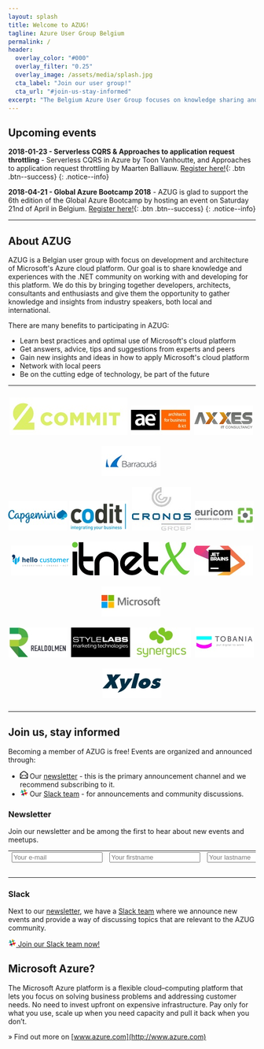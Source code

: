 ```yaml
---
layout: splash
title: Welcome to AZUG!
tagline: Azure User Group Belgium
permalink: /
header:
  overlay_color: "#000"
  overlay_filter: "0.25"
  overlay_image: /assets/media/splash.jpg
  cta_label: "Join our user group!"
  cta_url: "#join-us-stay-informed"
excerpt: "The Belgium Azure User Group focuses on knowledge sharing and networking around development and architecture of Microsoft’s Azure cloud platform."
---
```


## Upcoming events

**2018-01-23 - Serverless CQRS & Approaches to application request throttling** - Serverless CQRS in Azure by Toon Vanhoutte, and Approaches to application request throttling by Maarten Balliauw. [Register here!](/events/2018-01-23---serverless-cqrs-approaches-to-application-request-throttling){: .btn .btn--success}
{: .notice--info}

**2018-04-21 - Global Azure Bootcamp 2018** - AZUG is glad to support the 6th edition of the Global Azure Bootcamp by hosting an event on Saturday 21nd of April in Belgium. [Register here!](/events/2018-04-21---global-azure-bootcamp){: .btn .btn--success}
{: .notice--info}

<hr />

## About AZUG

AZUG is a Belgian user group with focus on development and architecture of Microsoft's Azure cloud platform. Our goal is to share knowledge and experiences with the .NET community on working with and developing for this platform. We do this by bringing together developers, architects, consultants and enthusiasts and give them the opportunity to gather knowledge and insights from industry speakers, both local and international.

There are many benefits to participating in AZUG:

* Learn best practices and optimal use of Microsoft's cloud platform
* Get answers, advice, tips and suggestions from experts and peers
* Gain new insights and ideas in how to apply Microsoft's cloud platform
* Network with local peers
* Be on the cutting edge of technology, be part of the future

<hr />

<p style="text-align: center;">
<a href="https://www.2commit.be/"><img alt="" src="/assets/media/sponsors/logo-2commit.jpg" class="sponsor-gold" vspace="10" /></a>&nbsp;
<a href="http://www.ae.be"><img alt="" src="/assets/media/sponsors/logo-ae.jpg" class="sponsor-gold" vspace="10" /></a>&nbsp;
<a href="http://www.axxes.com"><img alt="" src="/assets/media/sponsors/logo-axxes.png" class="sponsor-gold" vspace="10" /></a>&nbsp;
<a href="http://www.barracuda.com"><img alt="" src="/assets/media/sponsors/logo-barracuda.jpg" class="sponsor-gold" vspace="10" /></a>&nbsp;
<br />
<a href="https://www.be.capgemini.com/"><img alt="" src="/assets/media/sponsors/logo-capgemini.jpg" class="sponsor-gold" vspace="10" /></a>
<a href="http://www.codit.be"><img alt="" src="/assets/media/sponsors/logo-codit.jpg" class="sponsor-gold" vspace="10" /></a>&nbsp;
<a href="http://www.cronos.be"><img alt="" src="/assets/media/sponsors/logo-cronos.jpg" class="sponsor-gold" vspace="10" /></a>&nbsp;
<a href="http://www.euri.com"><img alt="" src="/assets/media/sponsors/logo-euricom.jpg" class="sponsor-gold" vspace="10" /></a>&nbsp;
<br />
<a href="https://www.hellocustomer.com/"><img alt="" src="/assets/media/sponsors/logo-hello-customer.png" class="sponsor-gold" vspace="10" /></a>
<a href="http://itnetx.ch/"><img alt="" src="/assets/media/sponsors/logo-itnetx.jpg" class="sponsor-gold" vspace="10" /></a>&nbsp;
<a href="http://www.jetbrains.com"><img alt="" src="/assets/media/sponsors/logo-jetbrains.jpg" class="sponsor-gold" vspace="10" /></a>
<a href="http://www.microsoft.be"><img alt="" src="/assets/media/sponsors/logo-microsoft.jpg" class="sponsor-gold" vspace="10" /></a>&nbsp;
<br />
<a href="http://www.realdolmen.com"><img alt="" src="/assets/media/sponsors/logo-realdolmen.jpg" class="sponsor-gold" vspace="10" /></a>&nbsp;
<a href="http://www.stylelabs.com/"><img alt="" src="/assets/media/sponsors/logo-stylelabs.jpg" class="sponsor-gold" vspace="10" /></a>
<a href="http://www.synergics.be"><img alt="" src="/assets/media/sponsors/logo-synergics.jpg" class="sponsor-gold" vspace="10" /></a>&nbsp;
<a href="http://www.tobania.be/"><img alt="" src="/assets/media/sponsors/logo-tobania.jpg" class="sponsor-gold" vspace="10" /></a>&nbsp;
<br />
<a href="http://www.xylos.be"><img alt="" src="/assets/media/sponsors/logo-xylos.jpg" class="sponsor-gold" vspace="10" /></a>
</p>

<hr />

## Join us, stay informed

Becoming a member of AZUG is free! Events are organized and announced through:

* <img src="assets/media/icon-email.png" width="16" height="16" /> Our [newsletter](#newsletter) - this is the primary announcement channel and we recommend subscribing to it.
* <img src="assets/media/icon-slack.png" width="16" height="16" /> Our [Slack team](#slack) - for announcements and community discussions.

### Newsletter 

Join our newsletter and be among the first to hear about new events and meetups.

<div id="mc_embed_signup"><form id="mc-embedded-subscribe-form" class="validate" action="http://azug.us2.list-manage.com/subscribe/post?u=47e1708de98684b0f393d63b3&amp;id=9463ee7106" method="post"> 
<table border="0" cellspacing="2" cellpadding="2">
<tbody>
<tr>
<td><input id="mce-EMAIL" class="required email" name="EMAIL" type="text" placeholder="Your e-mail"></td>
<td><input id="mce-FNAME" class="required" name="FNAME" type="text" placeholder="Your firstname"></td>
<td><input id="mce-LNAME" class="required" name="LNAME" type="text" placeholder="Your lastname"></td>
</tr>
<tr>
<td style="text-align: right;" colspan="3"><input id="mc-embedded-subscribe" class="btn btn--x-large" name="subscribe" type="submit" value="Subscribe"></td>
</tr>
</tbody>
</table>
</form></div>

### Slack

Next to our [newsletter](#newsletter), we have a [Slack team](https://join.slack.com/t/azugbe/shared_invite/MjE4MzI5NDM3OTM5LTE1MDExNDgyMzUtMzgwNjM2YmU0Zg) where we announce new events and provide a way of discussing topics that are relevant to the AZUG community.

[<img src="assets/media/icon-slack.png" width="16" height="16" /> Join our Slack team  now!](https://join.slack.com/t/azugbe/shared_invite/MjE4MzI5NDM3OTM5LTE1MDExNDgyMzUtMzgwNjM2YmU0Zg)

## Microsoft Azure?

The Microsoft Azure platform is a flexible cloud–computing platform that lets you focus on solving business problems and addressing customer needs. No need to invest upfront on expensive infrastructure. Pay only for what you use, scale up when you need capacity and pull it back when you don’t.

&raquo; Find out more on [www.azure.com](http://www.azure.com)
